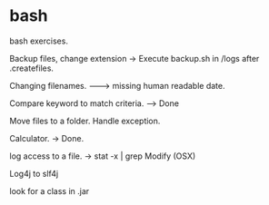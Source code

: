 # bash
bash exercises.

Backup files, change extension -> Execute backup.sh in /logs after .createfiles.

Changing filenames.  ---> missing human readable date.

Compare keyword to match criteria. --> Done

Move files to a folder. Handle exception.

Calculator. -> Done.

log access to a file.  ->   stat -x | grep Modify (OSX)

Log4j to slf4j

look for a class in .jar
